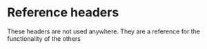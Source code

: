 # Reference headers

These headers are not used anywhere. They are a reference for the functionality of the others
